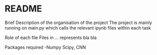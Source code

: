 # README

Brief Description of the organisation of the project
The project is mainly running on main.py which calls the relevant ipynb files within each task

Role of each file
Files in ... represents bla bla

Packages required
-Numpy Scipy, CNN